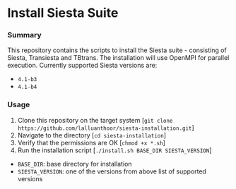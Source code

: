 # Install Siesta Suite

### Summary
This repository contains the scripts to install the Siesta suite - consisting of
Siesta, Transiesta and TBtrans. The installation will use OpenMPI for parallel
execution. Currently supported Siesta versions are:

- `4.1-b3`
- `4.1-b4`


### Usage
1. Clone this repository on the target system [`git clone https://github.com/lalluanthoor/siesta-installation.git`]
1. Navigate to the directory [`cd siesta-installation`]
1. Verify that the permissions are OK [`chmod +x *.sh`]
1. Run the installation script [`./install.sh BASE_DIR SIESTA_VERSION`]

- `BASE_DIR`: base directory for installation
- `SIESTA_VERSION`: one of the versions from above list of supported versions
